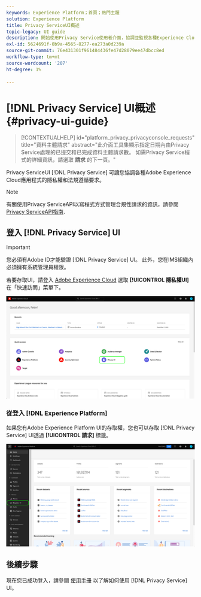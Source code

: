 ```yaml
---
keywords: Experience Platform；首頁；熱門主題
solution: Experience Platform
title: Privacy ServiceUI概述
topic-legacy: UI guide
description: 開始使用Privacy Service使用者介面，協調並監視各種Experience Cloud應用程式的隱私權要求。
exl-id: 5624691f-0b9a-4565-8277-ea273a0d239a
source-git-commit: 76e431301f961484436fe47d28079ee47dbcc8ed
workflow-type: tm+mt
source-wordcount: '207'
ht-degree: 1%

---
```


# [!DNL Privacy Service] UI概述 {#privacy-ui-guide}

>[!CONTEXTUALHELP]
>id="platform_privacy_privacyconsole_requests"
>title="資料主體請求"
>abstract="此介面工具集顯示指定日期內由Privacy Service處理的已提交和已完成資料主體請求數。 如需Privacy Service程式的詳細資訊，請選取 **請求** 的下一頁。"

Privacy ServiceUI [!DNL Privacy Service] 可讓您協調各種Adobe Experience Cloud應用程式的隱私權和法規遵循要求。

>[!NOTE]
>
>有關使用Privacy ServiceAPI以寫程式方式管理合規性請求的資訊，請參閱 [Privacy ServiceAPI指南](../api/overview.md).

## 登入 [!DNL Privacy Service] UI

>[!IMPORTANT]
>
>您必須有Adobe ID才能驗證 [!DNL Privacy Service] UI。 此外，您在IMS組織內必須擁有系統管理員權限。

若要存取UI，請登入 [Adobe Experience Cloud](https://experience.adobe.com/) 選取 **[!UICONTROL 隱私權UI]** 在「快速訪問」菜單下。

![](../images/ui-overview/quick-access.png)

### 從登入 [!DNL Experience Platform]

如果您有Adobe Experience Platform UI的存取權，您也可以存取 [!DNL Privacy Service] UI透過 **[!UICONTROL 請求]** 標籤。

![](../images/ui-overview/platform.png)

## 後續步驟

現在您已成功登入，請參閱 [使用手冊](user-guide.md) 以了解如何使用 [!DNL Privacy Service] UI。
